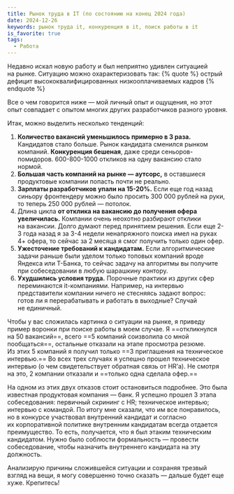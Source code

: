 ```yaml
---
title: Рынок труда в IT (по состоянию на конец 2024 года)
date: 2024-12-26
keywords: рынок труда it, конкуренция в it, поиск работы в it
is_favorite: true
tags:
  - Работа
---
```


Недавно искал новую работу и был неприятно удивлен ситуацией на рынке. Ситуацию можно охарактеризовать так:
{% quote %}
острый дефицит высококвалифицированных низкооплачиваемых кадров
{% endquote %}

Все о чем говорится ниже — мой личный опыт и ощущения, но этот опыт совпадает с опытом многих других разработчиков разного уровня.

Итак, можно выделить несколько тенденций:
1. **Количество вакансий уменьшилось примерно в 3 раза.** Кандидатов стало больше. Рынок кандидата сменился рынком компаний. **Конкуренция бешеная**, даже среди сеньоров-помидоров. 600-800-1000 откликов на одну вакансию стало нормой.
1. **Большая часть компаний на рынке — аутсорс,** в оставшиеся продуктовые компании попасть почти не реально.
1. **Зарплаты разработчиков упали на 15-20%.** Если еще год назад синьору фронтендеру можно было просить 300 000 рублей на руки, то теперь 250 000 рублей — потолок.
1. Длина цикла **от отклика на вакансию до получения офера увеличилась.** Компании очень неохотно разбирают отклики на вакансии. Долго думают перед принятием решения. Если еще 2-3 года назад я за 3-4 недели ненапряжного поиска имел на руках 4+ офера, то сейчас за 2 месяца я смог получить только один офер.
1. **Ужесточение требований к кандидатам.** Если алгоритмические задачи раньше были уделом только топовых компаний вроде Яндекса или Т-Банка, то сейчас задачу на алгоритмы вы получите при собеседовании в любую шарашкину контору.
1. **Ухудшились условия труда.** Порочные практики из других сфер переминаются it-компаниями. Например, на интервью представители компании ничего не стесняясь задают вопрос: готов ли я перерабатывать и работать в выходные? Случай не единичный.

Чтобы у вас сложилась картинка о ситуации на рынке, я приведу пример воронки при поиске работы в моем случае. Я ==откликнулся на 50 вакансий==, всего ==5 компаний соизволила со мной пообщаться==, остальные отказали на этапе просмотра резюме. Из этих 5 компаний я получил только ==3 приглашения на техническое интервью.== Во всех трех случаях я успешно прошел техническое интервью (о чем свидетельствует обратная связь от HR’а). Не смотря на это, 2 компании отказали и ==только одна сделала офер.==

На одном из этих двух отказов стоит остановиться подробнее. Это была известная продуктовая компания — банк. Я успешно прошел 3 этапа собеседования: первичный скрининг с HR; техническое интервью; интервью с командой. По итогу мне сказали, что им все понравилось, но в конкурсе участвовал внутренний кандидат и согласно их корпоративной политике внутренним кандидатам всегда отдается преимущество. То есть, получается, что я был этаким техническим кандидатом. Нужно было соблюсти формальность — провести собеседование, чтобы назначить внутреннего кандидата на эту должность.

Анализирую причины сложившейся ситуации и сохраняя трезвый взгляд на вещи, я могу совершенно точно сказать — дальше будет еще хуже. Крепитесь!
